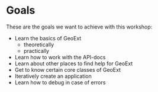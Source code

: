 # Goals

These are the goals we want to achieve with this workshop:

* Learn the basics of GeoExt
  * theoretically
  * practically
* Learn how to work with the API-docs
* Learn about other places to find help for GeoExt
* Get to know certain core classes of GeoExt
* Iteratively create an application
* Learn how to debug in case of errors
